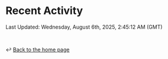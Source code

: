 # Recent Activity

<!--RECENT_ACTIVITY:start-->
<!--RECENT_ACTIVITY:end-->

<!--RECENT_ACTIVITY:last_update-->
Last Updated: Wednesday, August 6th, 2025, 2:45:12 AM (GMT)
<!--RECENT_ACTIVITY:last_update_end-->

<br>

↩️ [Back to the home page](/README.md)
